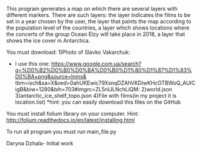 
This program generates a map on which there are several layers with different markers. There are such layers: the
layer indicates the films to be set in a year chosen by the user, the layer that paints the map according to the
population level of the countries, a layer which shows locations where the concerts of the group Ocean Elzy will take
place in 2018, a layer that shows the ice cover in Antarctica.

You must download:
1)Photo of Slavko Vakarchuk:
- I use this one: https://www.google.com.ua/search?q=%D0%B2%D0%B0%D0%BA%D0%B0%D1%80%D1%87%D1%83%D0%BA+png&source=lnms&
tbm=isch&sa=X&ved=0ahUKEwic79XsnqDZAhVKDiwKHcGTBWoQ_AUICigB&biw=1280&bih=703#imgrc=ZL5nIJLNchLiQM:
2)world.json
3)antarctic_ice_shelf_topo.json
4)File with films(in my project it is location.list)
*hint: you can easily download this files on the GitHub

You must install folium library on your computer. Hint: http://folium.readthedocs.io/en/latest/installing.html

To run all program you must run main_file.py

Daryna Dzhala- Initial work